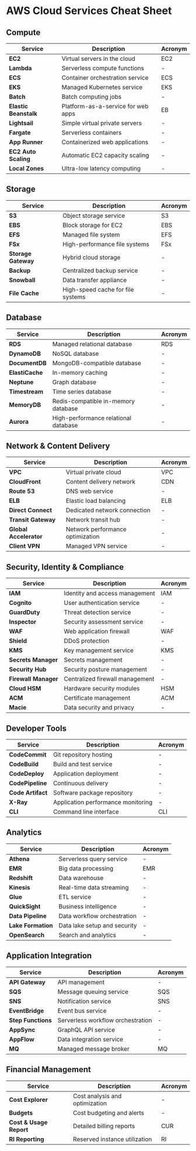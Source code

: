 # AWS Cloud Services Cheat Sheet

## Compute
| Service | Description | Acronym |
|---------|-------------|---------|
| **EC2** | Virtual servers in the cloud | EC2 |
| **Lambda** | Serverless compute functions | - |
| **ECS** | Container orchestration service | ECS |
| **EKS** | Managed Kubernetes service | EKS |
| **Batch** | Batch computing jobs | - |
| **Elastic Beanstalk** | Platform-as-a-service for web apps | EB |
| **Lightsail** | Simple virtual private servers | - |
| **Fargate** | Serverless containers | - |
| **App Runner** | Containerized web applications | - |
| **EC2 Auto Scaling** | Automatic EC2 capacity scaling | - |
| **Local Zones** | Ultra-low latency computing | - |

## Storage
| Service | Description | Acronym |
|---------|-------------|---------|
| **S3** | Object storage service | S3 |
| **EBS** | Block storage for EC2 | EBS |
| **EFS** | Managed file system | EFS |
| **FSx** | High-performance file systems | FSx |
| **Storage Gateway** | Hybrid cloud storage | - |
| **Backup** | Centralized backup service | - |
| **Snowball** | Data transfer appliance | - |
| **File Cache** | High-speed cache for file systems | - |

## Database
| Service | Description | Acronym |
|---------|-------------|---------|
| **RDS** | Managed relational database | RDS |
| **DynamoDB** | NoSQL database | - |
| **DocumentDB** | MongoDB-compatible database | - |
| **ElastiCache** | In-memory caching | - |
| **Neptune** | Graph database | - |
| **Timestream** | Time series database | - |
| **MemoryDB** | Redis-compatible in-memory database | - |
| **Aurora** | High-performance relational database | - |

## Network & Content Delivery
| Service | Description | Acronym |
|---------|-------------|---------|
| **VPC** | Virtual private cloud | VPC |
| **CloudFront** | Content delivery network | CDN |
| **Route 53** | DNS web service | - |
| **ELB** | Elastic load balancing | ELB |
| **Direct Connect** | Dedicated network connection | - |
| **Transit Gateway** | Network transit hub | - |
| **Global Accelerator** | Network performance optimization | - |
| **Client VPN** | Managed VPN service | - |

## Security, Identity & Compliance
| Service | Description | Acronym |
|---------|-------------|---------|
| **IAM** | Identity and access management | IAM |
| **Cognito** | User authentication service | - |
| **GuardDuty** | Threat detection service | - |
| **Inspector** | Security assessment service | - |
| **WAF** | Web application firewall | WAF |
| **Shield** | DDoS protection | - |
| **KMS** | Key management service | KMS |
| **Secrets Manager** | Secrets management | - |
| **Security Hub** | Security posture management | - |
| **Firewall Manager** | Centralized firewall management | - |
| **Cloud HSM** | Hardware security modules | HSM |
| **ACM** | Certificate management | ACM |
| **Macie** | Data security and privacy | - |

## Developer Tools
| Service | Description | Acronym |
|---------|-------------|---------|
| **CodeCommit** | Git repository hosting | - |
| **CodeBuild** | Build and test service | - |
| **CodeDeploy** | Application deployment | - |
| **CodePipeline** | Continuous delivery | - |
| **Code Artifact** | Software package repository | - |
| **X-Ray** | Application performance monitoring | - |
| **CLI** | Command line interface | CLI |

## Analytics
| Service | Description | Acronym |
|---------|-------------|---------|
| **Athena** | Serverless query service | - |
| **EMR** | Big data processing | EMR |
| **Redshift** | Data warehouse | - |
| **Kinesis** | Real-time data streaming | - |
| **Glue** | ETL service | - |
| **QuickSight** | Business intelligence | - |
| **Data Pipeline** | Data workflow orchestration | - |
| **Lake Formation** | Data lake setup and security | - |
| **OpenSearch** | Search and analytics | - |

## Application Integration
| Service | Description | Acronym |
|---------|-------------|---------|
| **API Gateway** | API management | - |
| **SQS** | Message queuing service | SQS |
| **SNS** | Notification service | SNS |
| **EventBridge** | Event bus service | - |
| **Step Functions** | Serverless workflow orchestration | - |
| **AppSync** | GraphQL API service | - |
| **AppFlow** | Data integration service | - |
| **MQ** | Managed message broker | MQ |

## Financial Management
| Service | Description | Acronym |
|---------|-------------|---------|
| **Cost Explorer** | Cost analysis and optimization | - |
| **Budgets** | Cost budgeting and alerts | - |
| **Cost & Usage Report** | Detailed billing reports | CUR |
| **RI Reporting** | Reserved instance utilization | RI |